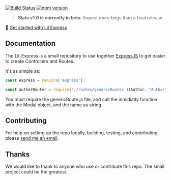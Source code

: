 [![Build Status](https://travis-ci.org/Shopify/slate.svg?branch=master)](https://travis-ci.org/Shopify/slate) [![npm version](https://badge.fury.io/js/%40shopify%2Fslate-tools.svg)](https://badge.fury.io/js/%40shopify%2Fslate-tools)

> **Slate v1.0 is currently in beta.** Expect more bugs than a final release. 

>

🚀 [Get started with Lil Express](https://github.com/ogaston/express-rest-api)

## Documentation

The Lil-Express is a small repository to use together [ExpressJS](http://expressjs.com/) to get easier to create Controllers and Routes.

It's as simple as:

```javascript
const express = require('express');

const authorRouter = require('./routes/genericRoutes')(Author, "Author")

```

You must require the genericRoute.js file, and call the inmidiatly function with the Modal object, and the name as string 

## Contributing

For help on setting up the repo locally, building, testing, and contributing.
please [send me an email](mailto:omar.gaston.c@gmail.com).

## Thanks

We would like to thank to anyone who use or contribute this repo. The small project could be the greatest.
